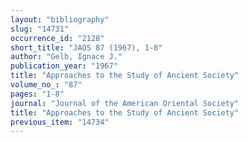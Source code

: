 ```yaml
---
layout: "bibliography"
slug: "14731"
occurrence_id: "2128"
short_title: "JAOS 87 (1967), 1-8"
author: "Gelb, Ignace J."
publication_year: "1967"
title: "Approaches to the Study of Ancient Society"
volume_no_: "87"
pages: "1-8"
journal: "Journal of the American Oriental Society"
title: "Approaches to the Study of Ancient Society"
previous_item: "14734"
---
```

